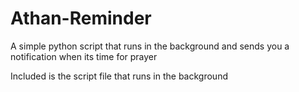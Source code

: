 # Athan-Reminder
A simple python script that runs in the background and sends you a notification when its time for prayer

Included is the script file that runs in the background
